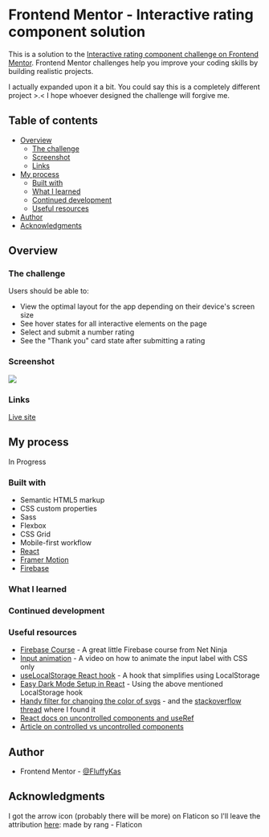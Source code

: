 # Frontend Mentor - Interactive rating component solution

This is a solution to the [Interactive rating component challenge on Frontend Mentor](https://www.frontendmentor.io/challenges/interactive-rating-component-koxpeBUmI). Frontend Mentor challenges help you improve your coding skills by building realistic projects.

I actually expanded upon it a bit. You could say this is a completely different project >.< I hope whoever designed the challenge will forgive me.

## Table of contents

- [Overview](#overview)
  - [The challenge](#the-challenge)
  - [Screenshot](#screenshot)
  - [Links](#links)
- [My process](#my-process)
  - [Built with](#built-with)
  - [What I learned](#what-i-learned)
  - [Continued development](#continued-development)
  - [Useful resources](#useful-resources)
- [Author](#author)
- [Acknowledgments](#acknowledgments)

## Overview

### The challenge

Users should be able to:

- View the optimal layout for the app depending on their device's screen size
- See hover states for all interactive elements on the page
- Select and submit a number rating
- See the "Thank you" card state after submitting a rating

### Screenshot

![](./screenshot.jpg)

### Links

[Live site](https://pizza-kitchen.netlify.app/)

## My process

<!-- This project started out as a newbie level Frontend Mentor challenge. I wanted to practice React and a small component such as this one felt like a commitment I can make >.< By the end of it, I felt bad though because I didn't feel like I learned anything so I decided to add a few bits.

First, a pizza-creation function. Then a Contact form to practice form handling. At this point, I had to add routing as well. And then I enjoyed forms so much (and the CSS I came up with for it >.<) that I wanted to use it elsewhere. So I added login and signup option. For this I had to look up authentication and Firebase, as I knew nothing about these things. Then I reused my dark/light theme toggle from a previous project and implemented it here with this project colours. Then I decided it would make the most sense, if the actual rating card / thank you card components were transformed into modals only.

So yes. The original idea ended up being some tiny popup in a somewhat bigger website.

Disclaimer: I'm not a designer, nor am I aiming to be very good at it right now. This is just some pet project to practice React. And I'm sorry if it hurts the eyes >.< -->

In Progress

### Built with

- Semantic HTML5 markup
- CSS custom properties
- Sass
- Flexbox
- CSS Grid
- Mobile-first workflow
- [React](https://reactjs.org/)
- [Framer Motion](https://www.framer.com/motion/)
- [Firebase](https://firebase.google.com/)

### What I learned

<!-- - Framer Motion
- context
- useState vs useRef
- input handling
- routing, useNavigate()
- Firebase
- modals with react - surprisingly easy
  (will add more once the version 1 of this project is done) -->

### Continued development

### Useful resources

- [Firebase Course](https://www.youtube.com/watch?v=9zdvmgGsww0) - A great little Firebase course from Net Ninja
- [Input animation](https://www.youtube.com/watch?v=v8mRUU3orjI) - A video on how to animate the input label with CSS only
- [useLocalStorage React hook](https://www.npmjs.com/package/use-local-storage) - A hook that simplifies using LocalStorage
- [Easy Dark Mode Setup in React](https://css-tricks.com/easy-dark-mode-and-multiple-color-themes-in-react/) - Using the above mentioned LocalStorage hook
- [Handy filter for changing the color of svgs](https://codepen.io/sosuke/pen/Pjoqqp) - and the [stackoverflow thread](https://stackoverflow.com/questions/22252472/how-to-change-the-color-of-an-svg-element) where I found it
- [React docs on uncontrolled components and useRef](https://reactjs.org/docs/uncontrolled-components.html)
- [Article on controlled vs uncontrolled components](https://goshacmd.com/controlled-vs-uncontrolled-inputs-react/)

## Author

- Frontend Mentor - [@FluffyKas](https://www.frontendmentor.io/profile/FluffyKas)

## Acknowledgments

I got the arrow icon (probably there will be more) on Flaticon so I'll leave the attribution [here](https://www.flaticon.com/free-icons/arrow): made by rang - Flaticon

